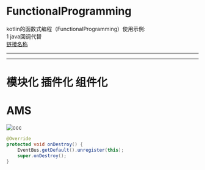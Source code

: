 # FunctionalProgramming
kotlin的函数式编程（FunctionalProgramming）使用示例:  
1 java回调代替  
[链接名称](https://www.baidu.com/)
*************




-----------------------------
# 模块化 插件化 组件化  
# AMS  
![ccc]()
``` java
@Override
protected void onDestroy() {
    EventBus.getDefault().unregister(this);
    super.onDestroy();
}
```
